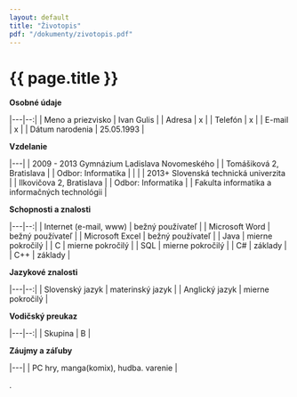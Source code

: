 ```yaml
---
layout: default
title: "Životopis"
pdf: "/dokumenty/zivotopis.pdf"
---
```


# {{ page.title }}

**Osobné údaje**

|---|--:|
| Meno a priezvisko | Ivan Gulis |
| Adresa | x |
| Telefón | x |
| E-mail | x |
| Dátum narodenia | 25.05.1993 |

**Vzdelanie**

|---|
| 2009 - 2013 Gymnázium Ladislava Novomeského | 
| Tomášiková 2, Bratislava |
| Odbor: Informatika |
|   |
| 2013+ Slovenská technická univerzita |
| Ilkovičova 2, Bratislava |
| Odbor: Informatika |
| Fakulta informatika a informačných technológii |

**Schopnosti a znalosti**

|---|--:|
| Internet (e-mail, www) | bežný používateľ |
| Microsoft Word | bežný používateľ |
| Microsoft Excel | bežný používateľ |
| Java | mierne pokročilý |
| C | mierne pokročilý |
| SQL | mierne pokročilý |
| C# | základy |
| C++ | základy |

**Jazykové znalosti**

|---|--:|
| Slovenský jazyk | materinský jazyk |
| Anglický jazyk | mierne pokročilý |

**Vodičský preukaz**

|---|--:|
| Skupina | B |

**Záujmy a záľuby**

|---|
| PC hry, manga(komix), hudba. varenie |

.
